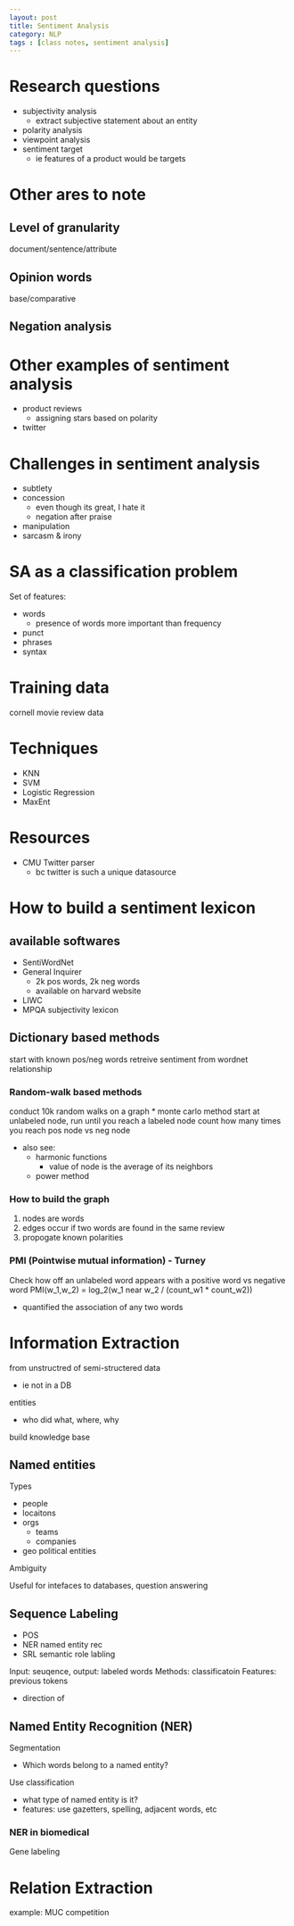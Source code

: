 ```yaml
---
layout: post
title: Sentiment Analysis
category: NLP
tags : [class notes, sentiment analysis]
---
```


# Research questions
* subjectivity analysis
	* extract subjective statement about an entity
* polarity analysis
* viewpoint analysis
* sentiment target
	* ie features of a product would be targets

# Other ares to note
## Level of granularity
document/sentence/attribute

## Opinion words
base/comparative

## Negation analysis

# Other examples of sentiment analysis
* product reviews
	* assigning stars based on polarity
* twitter

# Challenges in sentiment analysis
* subtlety
* concession
	* even though its great, I hate it
	* negation after praise
* manipulation
* sarcasm & irony

# SA as a classification problem
Set of features:
* words	
	* presence of words more important than frequency
* punct
* phrases
* syntax

# Training data
cornell movie review data

# Techniques
* KNN
* SVM
* Logistic Regression
* MaxEnt

# Resources
* CMU Twitter parser
	* bc twitter is such a unique datasource

# How to build a sentiment lexicon
## available softwares
* SentiWordNet
* General Inquirer
	* 2k pos words, 2k neg words
	* available on harvard website
* LIWC
* MPQA subjectivity lexicon

## Dictionary based methods
start with known pos/neg words
retreive sentiment from wordnet relationship

### Random-walk based methods
conduct 10k random walks on a graph
	* monte carlo method
start at unlabeled node, run until you reach a labeled node
count how many times you reach pos node vs neg node
* also see: 
	* harmonic functions
		* value of node is the average of its neighbors
	* power method

### How to build the graph
1. nodes are words
2. edges occur if two words are found in the same review
3. propogate known polarities

### PMI (Pointwise mutual information) - Turney
Check how off an unlabeled word appears with a positive word vs negative word
PMI(w_1,w_2) = log_2(w_1 near w_2 / (count_w1 * count_w2))
* quantified the association of any two words

# Information Extraction
from unstructred of semi-structered data
* ie not in a DB

entities
* who did what, where, why

build knowledge base

## Named entities
Types
* people
* locaitons
* orgs
	* teams
	* companies
* geo political entities

Ambiguity

Useful for intefaces to databases, question answering


## Sequence Labeling
* POS
* NER named entity rec
* SRL semantic role labling

Input: seuqence, output: labeled words
Methods: classificatoin
Features: previous tokens
* direction of 

## Named Entity Recognition (NER)
Segmentation
* Which words belong to a named entity?

Use classification
* what type of named entity is it?
* features: use gazetters, spelling, adjacent words, etc

### NER in biomedical 
Gene labeling


# Relation Extraction
example: MUC competition



